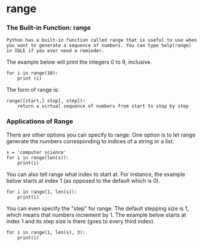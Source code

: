 <h1>range</h1>

<h3>The Built-in Function: range</h3>

    Python has a built-in function called range that is useful to use when you want to generate a sequence of numbers. You can type help(range) in IDLE if you ever need a reminder.

The example below will print the integers 0 to 9, inclusive.

    for i in range(10):
        print (i)

The form of range is:

    range([start,] stop[, step]):
        return a virtual sequence of numbers from start to stop by step
			
<h3>Applications of Range</h3>

There are other options you can specify to range. One option is to let range generate the numbers corresponding to indices of a string or a list.

    s = 'computer science'
    for i in range(len(s)):
        print(i)

You can also tell range what index to start at. For instance, the example below starts at index 1 (as opposed to the default which is 0).

    for i in range(1, len(s)):
        print(i)

You can even specify the "step" for range. The default stepping size is 1, which means that numbers increment by 1. The example below starts at index 1 and its step size is there (goes to every third index).

    for i in range(1, len(s), 3):
        print(i)